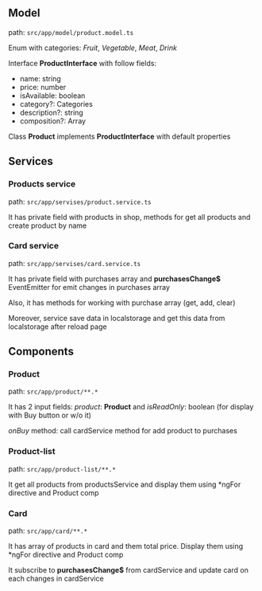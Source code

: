 ## Model
path: `src/app/model/product.model.ts`

Enum with categories: _Fruit_, _Vegetable_, _Meat_, _Drink_

Interface **ProductInterface** with follow fields:
- name: string
- price: number
- isAvailable: boolean
- category?: Categories
- description?: string
- composition?: Array<string>

Class **Product** implements **ProductInterface** with default properties

## Services
### Products service
path: `src/app/servises/product.service.ts`

It has private field with products in shop, methods for get all products and create product by name

### Card service
path: `src/app/servises/card.service.ts`

It has private field with purchases array and **purchasesChange$** EventEmitter for emit changes in purchases array

Also, it has methods for working with purchase array (get, add, clear)

Moreover, service save data in localstorage and get this data from localstorage after reload page

## Components
### Product
path: `src/app/product/**.*`

It has 2 input fields: _product_: **Product** and _isReadOnly_: boolean (for display with Buy button or w/o it)

_onBuy_ method: call cardService method for add product to purchases

### Product-list
path: `src/app/product-list/**.*`

It get all products from productsService and display them using *ngFor directive and Product comp

### Card
path: `src/app/card/**.*`

It has array of products in card and them total price. Display them using *ngFor directive and Product comp

It subscribe to **purchasesChange$** from cardService and update card on each changes in cardService


